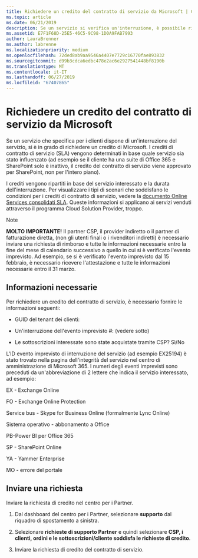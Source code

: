 ```yaml
---
title: Richiedere un credito del contratto di servizio da Microsoft | Centro per i partner
ms.topic: article
ms.date: 06/21/2019
description: Se un servizio si verifica un'interruzione, è possibile richiedere un credito del contratto di servizio per il cliente.
ms.assetid: E7F1F68D-25E5-46C5-9C98-1D0A9FAB7993
author: LauraBrenner
ms.author: labrenne
ms.localizationpriority: medium
ms.openlocfilehash: 72ded8ab9aa9546a4407e7729c16770fae893832
ms.sourcegitcommit: d99b3cdca6edbc478e2ac6e2927541448bf8190b
ms.translationtype: MT
ms.contentlocale: it-IT
ms.lasthandoff: 06/27/2019
ms.locfileid: "67407865"
---
```

# <a name="request-an-sla-credit-from-microsoft"></a>Richiedere un credito del contratto di servizio da Microsoft 

Se un servizio che specifica per i clienti dispone di un'interruzione del servizio, si è in grado di richiedere un credito di Microsoft. I crediti di contratto di servizio (SLA) vengono determinati in base quale servizio sia stato influenzato (ad esempio se il cliente ha una suite di Office 365 e SharePoint solo è inattivo, il credito del contratto di servizio viene approvato per SharePoint, non per l'intero piano).

I crediti vengono ripartiti in base del servizio interessato e la durata dell'interruzione. Per visualizzare i tipi di scenari che soddisfano le condizioni per i crediti di contratto di servizio, vedere la [documento Online Services consolidati SLA](http://www.microsoftvolumelicensing.com/DocumentSearch.aspx?Mode=3&DocumentTypeId=37). Queste informazioni si applicano ai servizi venduti attraverso il programma Cloud Solution Provider, troppo.

>[!Note]
>**MOLTO IMPORTANTE!** Il partner CSP, il provider indiretto o il partner di fatturazione diretta, (non gli utenti finali o i rivenditori indiretti) è necessario inviare una richiesta di rimborso e tutte le informazioni necessarie entro la fine del mese di calendario successivo a quello in cui si è verificato l'evento imprevisto. Ad esempio, se si è verificato l'evento imprevisto dal 15 febbraio, è necessario ricevere l'attestazione e tutte le informazioni necessarie entro il 31 marzo. 

## <a name="required-information"></a>Informazioni necessarie


Per richiedere un credito del contratto di servizio, è necessario fornire le informazioni seguenti: 

- GUID del tenant dei clienti: 

- Un'interruzione dell'evento imprevisto #: (vedere sotto)

- Le sottoscrizioni interessate sono state acquistate tramite CSP? Sì/No

L'ID evento imprevisto di interruzione del servizio (ad esempio EX25194) è stato trovato nella pagina dell'integrità del servizio nel centro di amministrazione di Microsoft 365. I numeri degli eventi imprevisti sono preceduti da un'abbreviazione di 2 lettere che indica il servizio interessato, ad esempio:

EX - Exchange Online

FO - Exchange Online Protection

Service bus - Skype for Business Online (formalmente Lync Online)

Sistema operativo - abbonamento a Office

PB-Power BI per Office 365

SP - SharePoint Online

YA - Yammer Enterprise

MO - errore del portale

## <a name="submit-a-request"></a>Inviare una richiesta

Inviare la richiesta di credito nel centro per i Partner.

1. Dal dashboard del centro per i Partner, selezionare **supporto** dal riquadro di spostamento a sinistra.

2. Selezionare **richieste di supporto Partner** e quindi selezionare **CSP, i clienti, ordini e le sottoscrizioni/cliente soddisfa le richieste di credito**.

3. Inviare la richiesta di credito del contratto di servizio.





